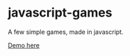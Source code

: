 # javascript-games
A few simple games, made in javascript.

[Demo here](https://chaamc.github.io/javascript-games/)

